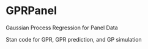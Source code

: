 # GPRPanel
Gaussian Process Regression for Panel Data

Stan code for GPR, GPR prediction, and GP simulation
